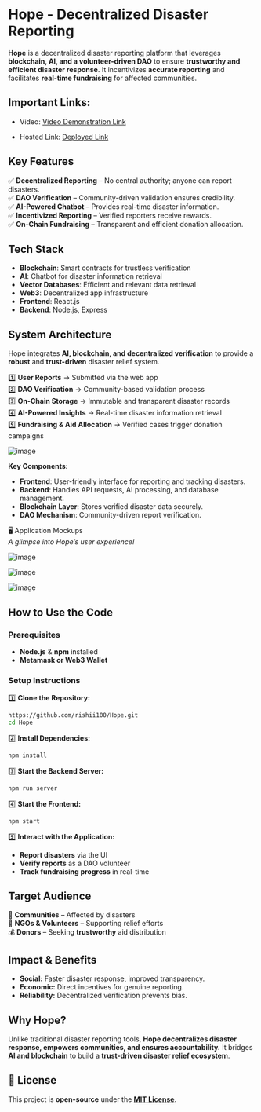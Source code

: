 #  Hope - Decentralized Disaster Reporting

**Hope** is a decentralized disaster reporting platform that leverages **blockchain, AI, and a volunteer-driven DAO** to ensure **trustworthy and efficient disaster response**. It incentivizes **accurate reporting** and facilitates **real-time fundraising** for affected communities.  

##  Important Links:

   - Video: [Video Demonstration Link](https://youtu.be/CV_0dmm7XNc)

   - Hosted Link: [Deployed Link](https://hope-hack-x.vercel.app/)
     
##  Key Features  
✅ **Decentralized Reporting** – No central authority; anyone can report disasters.  
✅ **DAO Verification** – Community-driven validation ensures credibility.  
✅ **AI-Powered Chatbot** – Provides real-time disaster information.  
✅ **Incentivized Reporting** – Verified reporters receive rewards.  
✅ **On-Chain Fundraising** – Transparent and efficient donation allocation.  

##  Tech Stack  
- **Blockchain**: Smart contracts for trustless verification  
- **AI**: Chatbot for disaster information retrieval  
- **Vector Databases**: Efficient and relevant data retrieval  
- **Web3**: Decentralized app infrastructure  
- **Frontend**: React.js  
- **Backend**: Node.js, Express  

##  System Architecture  
Hope integrates **AI, blockchain, and decentralized verification** to provide a **robust** and **trust-driven** disaster relief system.

1️⃣ **User Reports** → Submitted via the web app  
2️⃣ **DAO Verification** → Community-based validation process  
3️⃣ **On-Chain Storage** → Immutable and transparent disaster records  
4️⃣ **AI-Powered Insights** → Real-time disaster information retrieval  
5️⃣ **Fundraising & Aid Allocation** → Verified cases trigger donation campaigns  

![image](https://github.com/user-attachments/assets/10974ef7-9c8f-46b7-95b9-820200f1228a)

 **Key Components:**  
- **Frontend**: User-friendly interface for reporting and tracking disasters.  
- **Backend**: Handles API requests, AI processing, and database management.  
- **Blockchain Layer**: Stores verified disaster data securely.  
- **DAO Mechanism**: Community-driven report verification.  

 🖥️ Application Mockups  
 *A glimpse into Hope’s user experience!* 

![image](https://github.com/user-attachments/assets/74f44782-de4a-4420-8f5c-eb5a5e3322d7)

![image](https://github.com/user-attachments/assets/a5bca8cf-3d93-4dca-ab96-00c14bdaa13f)

![image](https://github.com/user-attachments/assets/5b9eea5a-d802-41b4-8d04-3bf33957cc6b)

##  How to Use the Code  

###  Prerequisites  
- **Node.js** & **npm** installed  
- **Metamask or Web3 Wallet**  

###  Setup Instructions  
1️⃣ **Clone the Repository:**  
```sh
https://github.com/rishii100/Hope.git
cd Hope
```
2️⃣ **Install Dependencies:**  
```sh
npm install
```
3️⃣ **Start the Backend Server:**  
```sh
npm run server
```
4️⃣ **Start the Frontend:**  
```sh
npm start
```
5️⃣ **Interact with the Application:**  
- **Report disasters** via the UI  
- **Verify reports** as a DAO volunteer  
- **Track fundraising progress** in real-time  

##  Target Audience  
👥 **Communities** – Affected by disasters  
🚀 **NGOs & Volunteers** – Supporting relief efforts  
💰 **Donors** – Seeking **trustworthy** aid distribution  

##  Impact & Benefits  
- **Social:** Faster disaster response, improved transparency.  
- **Economic:** Direct incentives for genuine reporting.  
- **Reliability:** Decentralized verification prevents bias.  

##  Why Hope?  
Unlike traditional disaster reporting tools, **Hope decentralizes disaster response, empowers communities, and ensures accountability.** It bridges **AI and blockchain** to build a **trust-driven disaster relief ecosystem**.  

## 📜 License  
This project is **open-source** under the **[MIT License](LICENSE)**.  
